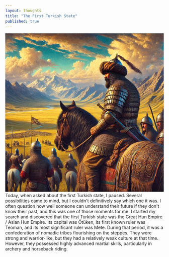 ```yaml
---
layout: thoughts
title: "The First Turkish State"
published: true
---
```


<div class="image-container" style="text-align: center;">
    <img src="/images/visual_thoughts/the_first_turkish_state.png" alt="the_first_turkish_state" loading="lazy" />
</div>
Today, when asked about the first Turkish state, I paused. Several possibilities came to mind, but I couldn't definitively say which one it was. I often question how well someone can understand their future if they don't know their past, and this was one of those moments for me. I started my search and discovered that the first Turkish state was the Great Hun Empire / Asian Hun Empire. Its capital was Ötüken, its first known ruler was Teoman, and its most significant ruler was Mete. During that period, it was a confederation of nomadic tribes flourishing on the steppes. They were strong and warrior-like, but they had a relatively weak culture at that time. However, they possessed highly advanced martial skills, particularly in archery and horseback riding.